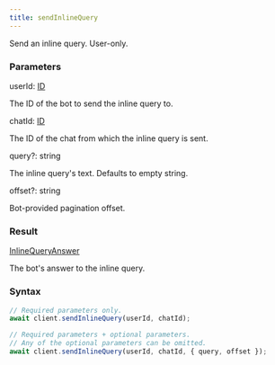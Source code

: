 ```yaml
---
title: sendInlineQuery
---
```


Send an inline query. User-only.


### Parameters 

<div class="flex flex-col gap-3"><div><div class="font-mono" id="p_userId" data-anchor><span class="font-bold">userId</span><span class="opacity-50">:</span> <a href="/gh/types/id"  >ID</a></div><div class="pl-3"><div class="no-margin">

The ID of the bot to send the inline query to.

</div></div></div><div><div class="font-mono" id="p_chatId" data-anchor><span class="font-bold">chatId</span><span class="opacity-50">:</span> <a href="/gh/types/id"  >ID</a></div><div class="pl-3"><div class="no-margin">

The ID of the chat from which the inline query is sent.

</div></div></div><div class="flex flex-col gap-3"><div><div class="flex gap-2"><div class="font-mono p" id="p_query" data-anchor><span class="font-bold">query</span><span class="opacity-50"><span title="Optional" class="cursor-help">?</span>:</span> <span>string</span></div></div><div class="pl-3"><div class="no-margin">

The inline query's text. Defaults to empty string.

</div></div></div><div><div class="flex gap-2"><div class="font-mono p" id="p_offset" data-anchor><span class="font-bold">offset</span><span class="opacity-50"><span title="Optional" class="cursor-help">?</span>:</span> <span>string</span></div></div><div class="pl-3"><div class="no-margin">

Bot-provided pagination offset.

</div></div></div></div></div>

### Result 

<div class="font-mono"><a href="/gh/types/inlinequeryanswer"  >InlineQueryAnswer</a></div><div class="pl-3"><div class="no-margin">

The bot's answer to the inline query.

</div></div>

### Syntax

```ts
// Required parameters only.
await client.sendInlineQuery(userId, chatId);

// Required parameters + optional parameters.
// Any of the optional parameters can be omitted.
await client.sendInlineQuery(userId, chatId, { query, offset });
```



